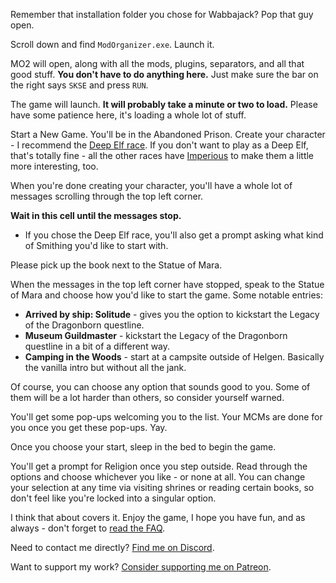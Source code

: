 Remember that installation folder you chose for Wabbajack? Pop that guy open.

Scroll down and find `ModOrganizer.exe`. Launch it.

MO2 will open, along with all the mods, plugins, separators, and all that good stuff. **You don't have to do anything here.** Just make sure the bar on the right says `SKSE` and press `RUN`.

The game will launch. **It will probably take a minute or two to load.** Please have some patience here, it's loading a whole lot of stuff.

Start a New Game. You'll be in the Abandoned Prison. Create your character - I recommend the [Deep Elf race](https://www.nexusmods.com/skyrimspecialedition/mods/22499). If you don't want to play as a Deep Elf, that's totally fine - all the other races have [Imperious](https://www.nexusmods.com/skyrimspecialedition/mods/1315/) to make them a little more interesting, too. 

When you're done creating your character, you'll have a whole lot of messages scrolling through the top left corner.

**Wait in this cell until the messages stop.**

 - If you chose the Deep Elf race, you'll also get a prompt asking what kind of Smithing you'd like to start with.

Please pick up the book next to the Statue of Mara.  

When the messages in the top left corner have stopped, speak to the Statue of Mara and choose how you'd like to start the game. Some notable entries:

 - **Arrived by ship: Solitude** - gives you the option to kickstart the Legacy of the Dragonborn questline.
 - **Museum Guildmaster** - kickstart the Legacy of the Dragonborn questline in a bit of a different way.
 - **Camping in the Woods** - start at a campsite outside of Helgen. Basically the vanilla intro but without all the jank.

Of course, you can choose any option that sounds good to you. Some of them will be a lot harder than others, so consider yourself warned.

You'll get some pop-ups welcoming you to the list. Your MCMs are done for you once you get these pop-ups. Yay.  

Once you choose your start, sleep in the bed to begin the game.

You'll get a prompt for Religion once you step outside. Read through the options and choose whichever you like - or none at all. You can change your selection at any time via visiting shrines or reading certain books, so don't feel like you're locked into a singular option.

I think that about covers it. Enjoy the game, I hope you have fun, and as always - don't forget to [read the FAQ](https://github.com/LivelyDismay/tempus-maledictum/blob/main/faq.md).

Need to contact me directly? [Find me on Discord](https://discord.gg/yABEjwB).

Want to support my work? [Consider supporting me on Patreon](https://www.patreon.com/nicholasjae).
